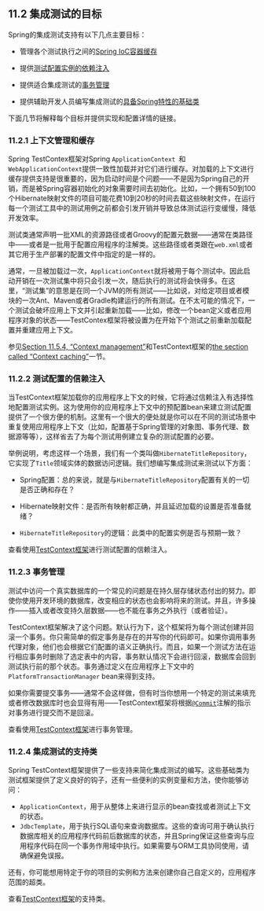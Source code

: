 ## 11.2 **集成测试的目标**

Spring的集成测试支持有以下几点主要目标：

* 管理各个测试执行之间的[Spring IoC容器缓存](http://docs.spring.io/spring/docs/5.0.0.M5/spring-framework-reference/html/integration-testing.html#testing-ctx-management)

* 提供[测试配置实例的依赖注入](http://docs.spring.io/spring/docs/5.0.0.M5/spring-framework-reference/html/integration-testing.html#testing-fixture-di)

* 提供适合集成测试的[事务管理](http://docs.spring.io/spring/docs/5.0.0.M5/spring-framework-reference/html/integration-testing.html#testing-tx)

* 提供辅助开发人员编写集成测试的[具备Spring特性的基础类](http://docs.spring.io/spring/docs/5.0.0.M5/spring-framework-reference/html/integration-testing.html#testing-support-classes)

下面几节将解释每个目标并提供实现和配置详情的链接。

### 11.2.1 **上下文管理和缓存**

Spring TestContex框架对Spring `ApplicationContext `和`WebApplicationContext`提供一致性加载并对它们进行缓存。对加载的上下文进行缓存提供支持是很重要的，因为启动时间是个问题——不是因为Spring自己的开销，而是被Spring容器初始化的对象需要时间去初始化。比如，一个拥有50到100个Hibernate映射文件的项目可能花费10到20秒的时间去载这些映射文件，在运行每一个测试工具中的测试用例之前都会引发开销并导致总体测试运行变缓慢，降低开发效率。

测试类通常声明一批XML的资源路径或者Groovy的配置元数据——通常在类路径中——或者是一批用于配置应用程序的注解类。这些路径或者类跟在`web.xml`或者其它用于生产部署的配置文件中指定的是一样的。

通常，一旦被加载过一次，`ApplicationContext`就将被用于每个测试中。因此启动开销在一次测试集中将只会引发一次，随后执行的测试将会快得多。在这里，“测试集”的意思是在同一个JVM的所有测试——比如说，对给定项目或者模块的一次Ant、Maven或者Gradle构建运行的所有测试。在不太可能的情况下，一个测试会破坏应用上下文并引起重新加载——比如，修改一个bean定义或者应用程序对象的状态——TestContex框架将被设置为在开始下个测试之前重新加载配置并重建应用上下文。

参见[Section 11.5.4, “Context management”](http://docs.spring.io/spring/docs/5.0.0.M5/spring-framework-reference/htmlsingle/#testcontext-ctx-management)和TestContext框架的[the section called “Context caching”](#)一节。

### 11.2.2 **测试配置的信赖注入**

当TestContext框架加载你的应用程序上下文的时候，它将通过信赖注入有选择性地配置测试实例。这为使用你的应用程序上下文中的预配置bean来建立测试配置提供了一个很方便的机制。这里有一个很大的便处就是你可以在不同的测试场景中重复使用应用程序上下文（比如，配置基于Spring管理的对象图、事务代理、数据源等等），这样省去了为每个测试用例建立复杂的测试配置的必要。

举例说明，考虑这样一个场景，我们有一个类叫做`HibernateTitleRepository`，它实现了`Title`领域实体的数据访问逻辑。我们想编写集成测试来测试以下方面：

* Spring配置：总的来说，就是与`HibernateTitleRepository`配置有关的一切是否正确和存在？

* Hibernate映射文件：是否所有映射都正确，并且延迟加载的设置是否准备就绪？

* `HibernateTitleRepository`的逻辑：此类中的配置实例是否与预期一致？

查看使用[TestContext框架](http://docs.spring.io/spring/docs/5.0.0.M5/spring-framework-reference/html/integration-testing.html#testcontext-fixture-di)进行测试配置的信赖注入。

### 11.2.3 **事务管理**

测试中访问一个真实数据库的一个常见的问题是在持久层存储状态付出的努力。即使你使用开发环境的数据库，改变相应的状态也会影响将来的测试。并且，许多操作——插入或者改变持久层数据——也不能在事务之外执行（或者验证）。

TestContext框架解决了这个问题。默认行为下，这个框架将为每个测试创建并回滚一个事务。你只需简单的假定事务是存在的并写你的代码即可。如果你调用事务代理对象，他们也会根据它们配置的语义正确执行。而且，如果一个测试方法在运行相应事务时删除了选定表中的内容，事务默认情况下会进行回滚，数据库会回到测试执行前的那个状态。事务通过定义在应用程序上下文中的`PlatformTransactionManager` bean来得到支持。

如果你需要提交事务——通常不会这样做，但有时当你想用一个特定的测试来填充或者修改数据库时也会显得有用——TestContext框架将根据[`@Commit`](http://docs.spring.io/spring/docs/5.0.0.M5/spring-framework-reference/htmlsingle/#integration-testing-annotations)注解的指示对事务进行提交而不是回滚。

查看使用[TestContext框架](http://docs.spring.io/spring/docs/5.0.0.M5/spring-framework-reference/html/integration-testing.html#testcontext-fixture-di)进行事务管理。

### 11.2.4 **集成测试的支持类**

Spring TestContext框架提供了一些支持来简化集成测试的编写。这些基础类为测试框架提供了定义良好的钩子，还有一些便利的实例变量和方法，使你能够访问：

* `ApplicationContext`，用于从整体上来进行显示的bean查找或者测试上下文的状态。
* `JdbcTemplate`，用于执行SQL语句来查询数据库。这些的查询可用于确认执行数据库相关的应用程序代码前后数据库的状态，并且Spring保证这些查询与应用程序代码在同一个事务作用域中执行。如果需要与ORM工具协同使用，请确保避免误报。

还有，你可能想用特定于你的项目的实例和方法来创建你自己自定义的，应用程序范围的超类。

查看[TestContext框架](http://docs.spring.io/spring/docs/5.0.0.BUILD-SNAPSHOT/spring-framework-reference/htmlsingle/#testcontext-support-classes)的支持类。

